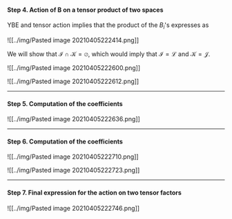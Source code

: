 #### Step 4. Action of B on a tensor product of two spaces

YBE and tensor action implies that the product of the $B_i$'s expresses as

![[../img/Pasted image 20210405222414.png]]

We will show that $\mathcal{I}\cap \mathcal{K}=\varnothing$, which would imply that $\mathcal{I}=\mathcal{L}$ and $\mathcal{K}=\mathcal{J}$.

![[../img/Pasted image 20210405222600.png]]

![[../img/Pasted image 20210405222612.png]]

---

#### Step 5. Computation of the coefficients

![[../img/Pasted image 20210405222636.png]]

---

#### Step 6. Computation of the coefficients

![[../img/Pasted image 20210405222710.png]]

![[../img/Pasted image 20210405222723.png]]

---

#### Step 7. Final expression for the action on two tensor factors

![[../img/Pasted image 20210405222746.png]]